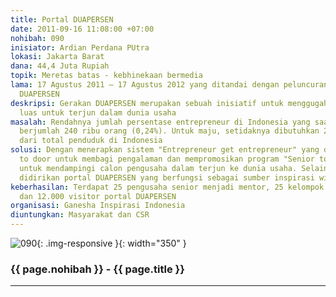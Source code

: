 ```yaml
---
title: Portal DUAPERSEN
date: 2011-09-16 11:08:00 +07:00
nohibah: 090
inisiator: Ardian Perdana PUtra
lokasi: Jakarta Barat
dana: 44,4 Juta Rupiah
topik: Meretas batas - kebhinekaan bermedia
lama: 17 Agustus 2011 – 17 Agustus 2012 yang ditandai dengan peluncuran perdana portal
  DUAPERSEN
deskripsi: Gerakan DUAPERSEN merupakan sebuah inisiatif untuk menggugah minat masyarakat
  luas untuk terjun dalam dunia usaha
masalah: Rendahnya jumlah persentase entrepreneur di Indonesia yang saat ini hanya
  berjumlah 240 ribu orang (0,24%). Untuk maju, setidaknya dibutuhkan 2% entrepreneur
  dari total penduduk di Indonesia
solusi: Dengan menerapkan sistem "Entrepreneur get entrepreneur" yang dilakukan door
  to door untuk membagi pengalaman dan mempromosikan program "Senior to Junior Coaching"
  untuk mendampingi calon pengusaha dalam terjun ke dunia usaha. Selain itu, juga
  didirikan portal DUAPERSEN yang berfungsi sebagai sumber inspirasi wirausaha
keberhasilan: Terdapat 25 pengusaha senior menjadi mentor, 25 kelompok coaching wirausaha,
  dan 12.000 visitor portal DUAPERSEN
organisasi: Ganesha Inspirasi Indonesia
diuntungkan: Masyarakat dan CSR
---
```


![090](/static/img/hibahcmb/090.png){: .img-responsive }{: width="350" }

### {{ page.nohibah }} - {{ page.title }}

---
